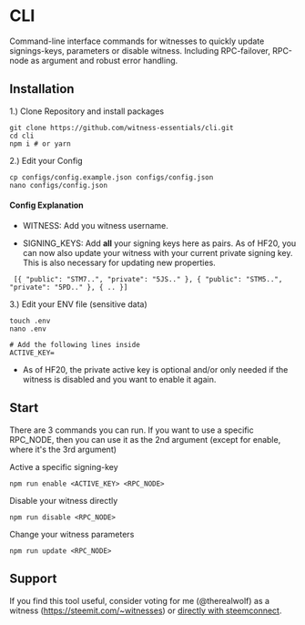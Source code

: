 # CLI

Command-line interface commands for witnesses to quickly update signings-keys, parameters or disable witness. Including RPC-failover, RPC-node as argument and robust error handling.

## Installation


1.) Clone Repository and install packages
```
git clone https://github.com/witness-essentials/cli.git
cd cli
npm i # or yarn
```

2.) Edit your Config
```
cp configs/config.example.json configs/config.json
nano configs/config.json
```

#### Config Explanation

- WITNESS: Add you witness username.

- SIGNING_KEYS: Add **all** your signing keys here as pairs. As of HF20, you can now also update your witness with your current private signing key. This is also necessary for updating new properties.

```
 [{ "public": "STM7..", "private": "5JS.." }, { "public": "STM5..", "private": "5PD.." }, { .. }]
```

3.) Edit your ENV file (sensitive data)
```
touch .env
nano .env

# Add the following lines inside
ACTIVE_KEY=
```

- As of HF20, the private active key is optional and/or only needed if the witness is disabled and you want to enable it again.

## Start

There are 3 commands you can run. If you want to use a specific RPC_NODE, then you can use it as the 2nd argument (except for enable, where it's the 3rd argument)

Active a specific signing-key
```
npm run enable <ACTIVE_KEY> <RPC_NODE>
```

Disable your witness directly
```
npm run disable <RPC_NODE>
```

Change your witness parameters
```
npm run update <RPC_NODE>
```

## Support

If you find this tool useful, consider voting for me (@therealwolf) as a witness (https://steemit.com/~witnesses) or <a href="https://v2.steemconnect.com/sign/account-witness-vote?witness=therealwolf&approve=1">directly with steemconnect</a>.
